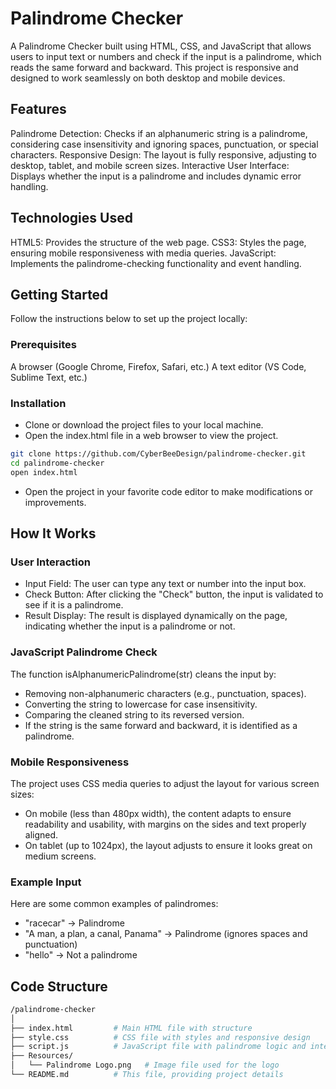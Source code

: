 # Palindrome Checker

A Palindrome Checker built using HTML, CSS, and JavaScript that allows users to input text or numbers and check if the input is a palindrome, which reads the same forward and backward. This project is responsive and designed to work seamlessly on both desktop and mobile devices.

## Features
Palindrome Detection: Checks if an alphanumeric string is a palindrome, considering case insensitivity and ignoring spaces, punctuation, or special characters.
Responsive Design: The layout is fully responsive, adjusting to desktop, tablet, and mobile screen sizes.
Interactive User Interface: Displays whether the input is a palindrome and includes dynamic error handling.

## Technologies Used
HTML5: Provides the structure of the web page.
CSS3: Styles the page, ensuring mobile responsiveness with media queries.
JavaScript: Implements the palindrome-checking functionality and event handling.

## Getting Started
Follow the instructions below to set up the project locally:

### Prerequisites
A browser (Google Chrome, Firefox, Safari, etc.)
A text editor (VS Code, Sublime Text, etc.)

### Installation
  - Clone or download the project files to your local machine.
  - Open the index.html file in a web browser to view the project.

  ```bash
git clone https://github.com/CyberBeeDesign/palindrome-checker.git
cd palindrome-checker
open index.html
```

  - Open the project in your favorite code editor to make modifications or improvements.

## How It Works

### User Interaction
 - Input Field: The user can type any text or number into the input box.
 - Check Button: After clicking the "Check" button, the input is validated to see if it is a palindrome.
 - Result Display: The result is displayed dynamically on the page, indicating whether the input is a palindrome or not.

### JavaScript Palindrome Check
The function isAlphanumericPalindrome(str) cleans the input by:
  - Removing non-alphanumeric characters (e.g., punctuation, spaces).
  - Converting the string to lowercase for case insensitivity.
  - Comparing the cleaned string to its reversed version.
  - If the string is the same forward and backward, it is identified as a palindrome.

### Mobile Responsiveness
The project uses CSS media queries to adjust the layout for various screen sizes:
  - On mobile (less than 480px width), the content adapts to ensure readability and usability, with margins on the sides and text properly aligned.
  - On tablet (up to 1024px), the layout adjusts to ensure it looks great on medium screens.

### Example Input
Here are some common examples of palindromes:
  - "racecar" → Palindrome
  - "A man, a plan, a canal, Panama" → Palindrome (ignores spaces and punctuation)
  - "hello" → Not a palindrome

## Code Structure
```bash
/palindrome-checker
│
├── index.html         # Main HTML file with structure
├── style.css          # CSS file with styles and responsive design
├── script.js          # JavaScript file with palindrome logic and interactivity
├── Resources/
│   └── Palindrome Logo.png   # Image file used for the logo
└── README.md          # This file, providing project details
```


